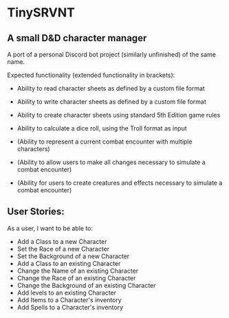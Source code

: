 # TinySRVNT

## A small D&D character manager
A port of a personal Discord bot project (similarly unfinished) of the same name.

Expected functionality (extended functionality in brackets):
- Ability to read character sheets as defined by a custom file format
- Ability to write character sheets as defined by a custom file format
- Ability to create character sheets using standard 5th Edition game rules
- Ability to calculate a dice roll, using the Troll format as input


- (Ability to represent a current combat encounter with multiple characters)
- (Ability to allow users to make all changes necessary to simulate a combat encounter)
- (Ability for users to create creatures and effects necessary to simulate a combat encounter)

## User Stories:
As a user, I want to be able to:

- Add a Class to a new Character
- Set the Race of a new Character
- Set the Background of a new Character
- Add a Class to an existing Character
- Change the Name of an existing Character
- Change the Race of an existing Character
- Change the Background of an existing Character
- Add levels to an existing Character
- Add Items to a Character's inventory
- Add Spells to a Character's inventory